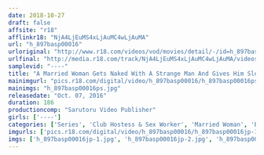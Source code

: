 ```yaml
---
date: 2018-10-27
draft: false
affsite: "r18"
afflinkr18: "NjA4LjEuMS4xLjAuMC4wLjAuMA"
url: "h_897basp00016"
urloriginal: "http://www.r18.com/videos/vod/movies/detail/-/id=h_897basp00016"
urlfinal: "http://media.r18.com/track/NjA4LjEuMS4xLjAuMC4wLjAuMA/videos/vod/movies/detail/-/id=h_897basp00016"
samplevid: "----"
title: "A Married Woman Gets Naked With A Strange Man And Gives Him Sloppy Wet Kisses Until Her Pussy Is Dripping Wet And Hungering For Some Rock Hard Cock When A Married Woman Becomes A Filthy Whore Chapter 4 Special Feature: A 30 Something Young Wife With Colossal Tits"
mainimgurl: "pics.r18.com/digital/video/h_897basp00016/h_897basp00016ps.jpg"
mainimgs: "h_897basp00016ps.jpg"
releasedate: "Oct. 07, 2016"
duration: 186
productioncomp: "Sarutoru Video Publisher"
girls: ['----']
categories: ['Series', 'Club Hostess & Sex Worker', 'Married Woman', 'Big Tits', 'Quickie']
imgurls: ['pics.r18.com/digital/video/h_897basp00016/h_897basp00016jp-1.jpg', 'pics.r18.com/digital/video/h_897basp00016/h_897basp00016jp-2.jpg', 'pics.r18.com/digital/video/h_897basp00016/h_897basp00016jp-3.jpg', 'pics.r18.com/digital/video/h_897basp00016/h_897basp00016jp-4.jpg', 'pics.r18.com/digital/video/h_897basp00016/h_897basp00016jp-5.jpg', 'pics.r18.com/digital/video/h_897basp00016/h_897basp00016jp-6.jpg', 'pics.r18.com/digital/video/h_897basp00016/h_897basp00016jp-7.jpg', 'pics.r18.com/digital/video/h_897basp00016/h_897basp00016jp-8.jpg', 'pics.r18.com/digital/video/h_897basp00016/h_897basp00016jp-9.jpg', 'pics.r18.com/digital/video/h_897basp00016/h_897basp00016jp-10.jpg', 'pics.r18.com/digital/video/h_897basp00016/h_897basp00016jp-11.jpg', 'pics.r18.com/digital/video/h_897basp00016/h_897basp00016jp-12.jpg', 'pics.r18.com/digital/video/h_897basp00016/h_897basp00016jp-13.jpg', 'pics.r18.com/digital/video/h_897basp00016/h_897basp00016jp-14.jpg', 'pics.r18.com/digital/video/h_897basp00016/h_897basp00016jp-15.jpg', 'pics.r18.com/digital/video/h_897basp00016/h_897basp00016jp-16.jpg', 'pics.r18.com/digital/video/h_897basp00016/h_897basp00016jp-17.jpg', 'pics.r18.com/digital/video/h_897basp00016/h_897basp00016jp-18.jpg', 'pics.r18.com/digital/video/h_897basp00016/h_897basp00016jp-19.jpg', 'pics.r18.com/digital/video/h_897basp00016/h_897basp00016jp-20.jpg']
imgs: ['h_897basp00016jp-1.jpg', 'h_897basp00016jp-2.jpg', 'h_897basp00016jp-3.jpg', 'h_897basp00016jp-4.jpg', 'h_897basp00016jp-5.jpg', 'h_897basp00016jp-6.jpg', 'h_897basp00016jp-7.jpg', 'h_897basp00016jp-8.jpg', 'h_897basp00016jp-9.jpg', 'h_897basp00016jp-10.jpg', 'h_897basp00016jp-11.jpg', 'h_897basp00016jp-12.jpg', 'h_897basp00016jp-13.jpg', 'h_897basp00016jp-14.jpg', 'h_897basp00016jp-15.jpg', 'h_897basp00016jp-16.jpg', 'h_897basp00016jp-17.jpg', 'h_897basp00016jp-18.jpg', 'h_897basp00016jp-19.jpg', 'h_897basp00016jp-20.jpg']
---
```

